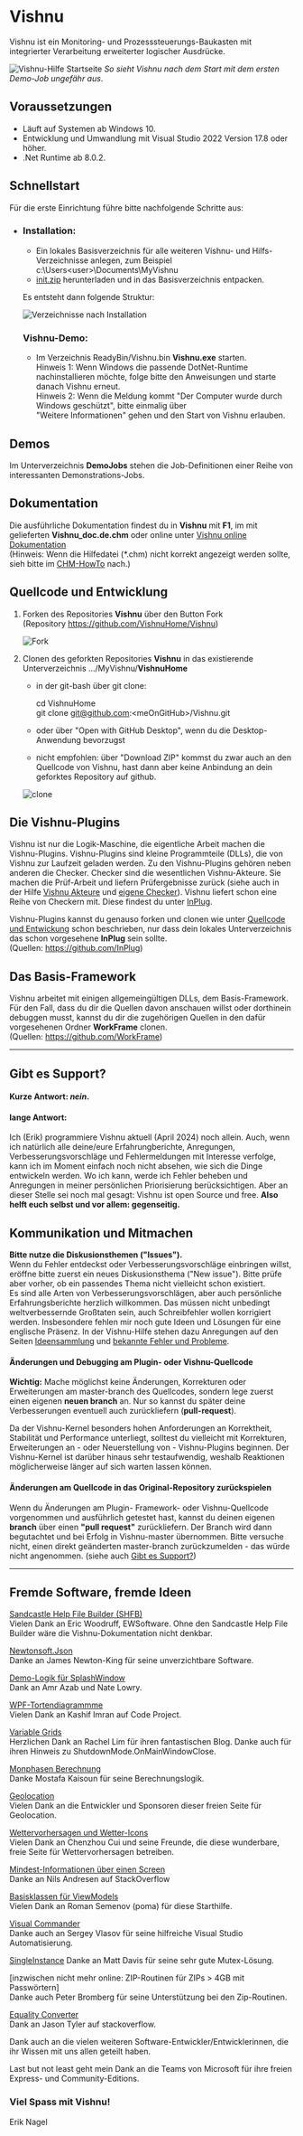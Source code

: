 # Vishnu
Vishnu ist ein Monitoring- und Prozesssteuerungs-Baukasten mit integrierter Verarbeitung erweiterter logischer Ausdrücke.

![Vishnu-Hilfe Startseite](./FirstView.png?raw=true "Vishnu-Hilfe")
*So sieht Vishnu nach dem Start mit dem ersten Demo-Job ungefähr aus*.

## Voraussetzungen

  - Läuft auf Systemen ab Windows 10.
  - Entwicklung und Umwandlung mit Visual Studio 2022 Version 17.8 oder höher.
  - .Net Runtime ab 8.0.2.

## Schnellstart

Für die erste Einrichtung führe bitte nachfolgende Schritte aus:
  - ### Installation:
	* Ein lokales Basisverzeichnis für alle weiteren Vishnu- und Hilfs-Verzeichnisse anlegen, zum Beispiel c:\Users\<user>\Documents\MyVishnu
	* [init.zip](https://github.com/VishnuHome/Setup/raw/master/Vishnu.bin/init.zip) herunterladen und in das Basisverzeichnis entpacken.

	Es entsteht dann folgende Struktur:
      
	![Verzeichnisse nach Installation](./struct.png?raw=true "Verzeichnisstruktur")

	### Vishnu-Demo:

	- Im Verzeichnis ReadyBin/Vishnu.bin **Vishnu.exe** starten.<br/>
	<span style="font-size:14px;">Hinweis 1: Wenn Windows die passende DotNet-Runtime nachinstallieren möchte, folge bitte den Anweisungen und starte danach Vishnu erneut.<br />
	<span style="font-size:14px;">Hinweis 2: Wenn die Meldung kommt
	 "Der Computer wurde durch Windows geschützt", bitte einmalig über<br />"Weitere Informationen" gehen und den Start von Vishnu erlauben.</span>

## Demos
Im Unterverzeichnis **DemoJobs** stehen die Job-Definitionen einer Reihe von interessanten Demonstrations-Jobs.

## Dokumentation
Die ausführliche Dokumentation findest du in **Vishnu** mit **F1**, im mit gelieferten **Vishnu_doc.de.chm** oder
online unter [Vishnu online Dokumentation](https://neteti.de/Vishnu.Doc/)<br/>
<span style="font-size:14px;">(Hinweis: Wenn die Hilfedatei (*.chm) nicht korrekt angezeigt werden sollte, sieh bitte im [CHM-HowTo](CHM_HowTo.md) nach.)</span>

## Quellcode und Entwicklung

1. Forken des Repositories **Vishnu** über den Button Fork
<br/>(Repository https://github.com/VishnuHome/Vishnu)

   ![Fork](Fork_Button.png)
2. Clonen des geforkten Repositories **Vishnu** in das existierende Unterverzeichnis
	.../MyVishnu/**VishnuHome**
	
	-  in der git-bash über git clone:

		  cd VishnuHome<br />
		  git clone git@github.com:&lt;meOnGitHub&gt;/Vishnu.git

	-  oder über "Open with GitHub Desktop", wenn du die Desktop-Anwendung bevorzugst
	
	-  nicht empfohlen: über "Download ZIP" kommst du zwar auch an den Quellcode von Vishnu, 
	   hast dann aber keine Anbindung an dein geforktes Repository auf github.
	
   ![clone](Git_Clone.png)
	

## Die Vishnu-Plugins

Vishnu ist nur die Logik-Maschine, die eigentliche Arbeit machen die Vishnu-Plugins.
Vishnu-Plugins sind kleine Programmteile (DLLs), die von Vishnu zur Laufzeit geladen werden.
Zu den Vishnu-Plugins gehören neben anderen die Checker. 
Checker sind die wesentlichen Vishnu-Akteure. Sie machen die Prüf-Arbeit und liefern
Prüfergebnisse zurück (siehe auch in der Hilfe [Vishnu Akteure](https://neteti.de/Vishnu.Doc/html/bc0ffa08-c936-4fad-8fdb-dbd2279fc360.htm)
und [eigene Checker](https://neteti.de/Vishnu.Doc/html/a3f9771a-ac24-46c0-97df-d2bde6a990e8.htm)).
Vishnu liefert schon eine Reihe von Checkern mit. Diese findest du unter [InPlug](https://github.com/InPlug).

Vishnu-Plugins kannst du genauso forken und clonen wie unter [Quellcode und Entwickung](#Quellcode-und-Entwicklung) schon beschrieben,
nur dass dein lokales Unterverzeichnis das schon vorgesehene **InPlug** sein sollte.
<br/>(Quellen: https://github.com/InPlug)

## Das Basis-Framework
Vishnu arbeitet mit einigen allgemeingültigen DLLs, dem Basis-Framework.
Für den Fall, dass du dir die Quellen davon anschauen willst oder dorthinein debuggen musst,
kannst du dir die zugehörigen Quellen in den dafür vorgesehenen Ordner **WorkFrame** clonen.
<br/>(Quellen: https://github.com/WorkFrame)

---

## Gibt es Support?

#### Kurze Antwort: *nein*.<br/>
#### lange Antwort:
Ich (Erik) programmiere Vishnu aktuell (April 2024) noch allein.
Auch, wenn ich natürlich alle deine/eure Erfahrungberichte, Anregungen, Verbesserungsvorschläge und Fehlermeldungen
mit Interesse verfolge, kann ich im Moment einfach noch nicht absehen, wie sich die Dinge entwickeln werden.
Wo ich kann, werde ich Fehler beheben und Anregungen in meiner persönlichen Priorisierung berücksichtigen.
Aber an dieser Stelle sei noch mal gesagt: Vishnu ist open Source und free.
**Also helft euch selbst und vor allem: gegenseitig.**

## Kommunikation und Mitmachen

**Bitte nutze die Diskusionsthemen ("Issues").**
<br />Wenn du Fehler entdeckst oder Verbesserungsvorschläge einbringen willst, eröffne bitte zuerst ein neues Diskusionsthema ("New issue").
Bitte prüfe aber vorher, ob ein passendes Thema nicht vielleicht schon existiert.<br />
Es sind alle Arten von Verbesserungsvorschlägen, aber auch persönliche Erfahrungsberichte herzlich willkommen.
Das müssen nicht unbedingt weltverbessernde Großtaten sein, auch Schreibfehler wollen korrigiert werden.
Insbesondere fehlen mir noch gute Ideen und Lösungen für eine englische Präsenz.
In der Vishnu-Hilfe stehen dazu Anregungen auf den Seiten [Ideensammlung](https://neteti.de/Vishnu.Doc/html/2e84f44c-6249-45dc-bdc2-c656de87c907.htm)
und [bekannte Fehler und Probleme](https://neteti.de/Vishnu.Doc/html/68cd3f39-4a2c-49f3-8a90-b2442b5880a9.htm).

#### Änderungen und Debugging am Plugin- oder Vishnu-Quellcode

**Wichtig:** Mache möglichst keine Änderungen, Korrekturen oder Erweiterungen
am master-branch des Quellcodes, sondern lege zuerst einen eigenen **neuen branch** an. 
Nur so kannst du später deine Verbesserungen eventuell auch zurückliefern (**pull-request**).

Da der Vishnu-Kernel besonders hohen Anforderungen an Korrektheit, Stabilität und Performance unterliegt,
solltest du vielleicht mit Korrekturen, Erweiterungen an - oder Neuerstellung von - Vishnu-Plugins beginnen.
Der Vishnu-Kernel ist darüber hinaus sehr testaufwendig, weshalb Reaktionen möglicherweise länger
auf sich warten lassen können.

#### Änderungen am Quellcode in das Original-Repository zurückspielen

Wenn du Änderungen am Plugin- Framework- oder Vishnu-Quellcode vorgenommen und ausführlich getestet hast,
kannst du deinen eigenen **branch** über einen **"pull request"** zurückliefern. 
Der Branch wird dann begutachtet und bei Erfolg in Vishnu-master übernommen.
Bitte versuche nicht, einen direkt geänderten master-branch zurückzumelden - das würde nicht angenommen.
(siehe auch [Gibt es Support?](#Gibt-es-Support))

---

## Fremde Software, fremde Ideen

[Sandcastle Help File Builder (SHFB)](https://github.com/EWSoftware/SHFB)<br/>
Vielen Dank an Eric Woodruff, EWSoftware.
Ohne den Sandcastle Help File Builder wäre die Vishnu-Dokumentation nicht denkbar.

[Newtonsoft.Json](https://www.newtonsoft.com/json)<br/>
Danke an James Newton-King für seine unverzichtbare Software.

[Demo-Logik für SplashWindow](https://www.codeproject.com/Articles/116875/WPF-Loading-Splash-Screen)<br />
Dank an Amr Azab und Nate Lowry.

[WPF-Tortendiagrammme](https://www.codeproject.com/Articles/442506/Simple-and-Easy-to-Use-Pie-Chart-Controls-in-WPF)</br>
Vielen Dank an Kashif Imran auf Code Project.

[Variable Grids](https://rachel53461.wordpress.com/2011/09/17/wpf-grids-rowcolumn-count-properties/)</br>
Herzlichen Dank an Rachel Lim für ihren fantastischen Blog. Danke auch für ihren Hinweis zu ShutdownMode.OnMainWindowClose.

[Monphasen Berechnung](https://www.codeproject.com/script/Membership/View.aspx?mid=1961229)<br/>
Danke Mostafa Kaisoun für seine Berechnungslogik.

[Geolocation](https://www.geojs.io)<br/>
Vielen Dank an die Entwickler und Sponsoren dieser freien Seite für Geolocation.

[Wettervorhersagen und Wetter-Icons](https://www.7timer.info)<br/>
Vielen Dank an Chenzhou Cui und seine Freunde, die diese wunderbare, freie Seite für Wettervorhersagen betreiben.

[Mindest-Informationen über einen Screen](https://stackoverflow.com/questions/1927540/how-to-get-the-size-of-the-current-screen-in-wpf)<br/>
Danke an Nils Andresen auf StackOverflow

[Basisklassen für ViewModels](https://github.com/poma/SshConnect/blob/master/SshConnect/MvvmFoundation/ObservableObject.cs)<br/>
Vielen Dank an Roman Semenov (poma) für diese Starthilfe.

[Visual Commander](https://marketplace.visualstudio.com/items?itemName=SergeyVlasov.VisualCommander)<br/>
Danke auch an Sergey Vlasov für seine hilfreiche Visual Studio Automatisierung.

[SingleInstance](https://stackoverflow.com/users/51170/matt-davis)
Danke an Matt Davis für seine sehr gute Mutex-Lösung.

[inzwischen nicht mehr online: ZIP-Routinen für ZIPs > 4GB mit Passwörtern]<br/>
Danke auch Peter Bromberg für seine Unterstützung bei den Zip-Routinen.

[Equality Converter](https://stackoverflow.com/questions/37302270/comparing-two-dynamic-values-in-datatrigger)</br>
Dank an Jason Tyler auf stackoverflow.

Dank auch an die vielen weiteren Software-Entwickler/Entwicklerinnen, die ihr Wissen mit uns allen geteilt haben.<br/>

Last but not least geht mein Dank an die Teams von Microsoft für ihre freien Express- und Community-Editions.

### Viel Spass mit Vishnu!
Erik Nagel